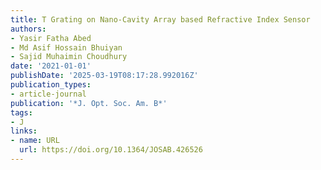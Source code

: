 ```yaml
---
title: T Grating on Nano-Cavity Array based Refractive Index Sensor
authors:
- Yasir Fatha Abed
- Md Asif Hossain Bhuiyan
- Sajid Muhaimin Choudhury
date: '2021-01-01'
publishDate: '2025-03-19T08:17:28.992016Z'
publication_types:
- article-journal
publication: '*J. Opt. Soc. Am. B*'
tags:
- J
links:
- name: URL
  url: https://doi.org/10.1364/JOSAB.426526
---
```

